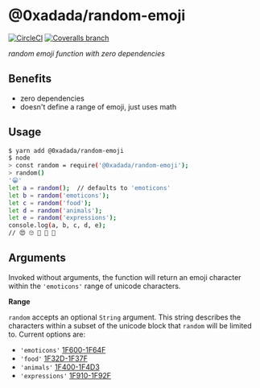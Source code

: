 # @0xadada/random-emoji

[![CircleCI](https://img.shields.io/circleci/project/github/0xadada/random-emoji/master.svg?style=flat-square)](https://circleci.com/gh/0xadada/random-emoji)
[![Coveralls branch](https://img.shields.io/coveralls/0xadada/random-emoji/master.svg?style=flat-square)](https://coveralls.io/github/0xadada/random-emoji?branch=master)

_random emoji function with zero dependencies_

## Benefits

* zero dependencies
* doesn't define a range of emoji, just uses math


## Usage

```bash
$ yarn add @0xadada/random-emoji
$ node
> const random = require('@0xadada/random-emoji');
> random()
'😁'
let a = random();  // defaults to 'emoticons'
let b = random('emoticons');
let c = random('food');
let d = random('animals');
let e = random('expressions');
console.log(a, b, c, d, e);
// 😍 🙄 🍗 🐥 🤢
```


## Arguments

Invoked without arguments, the function will return an emoji character within
the `'emoticons'` range of unicode characters.

**Range**

`random` accepts an optional `String` argument. This string describes the 
characters within a subset of the unicode block that `random` will be limited
to. Current options are:

* `'emoticons'` [1F600-1F64F](https://apps.timwhitlock.info/unicode/inspect/hex/1F600-1F64F)
* `'food'` [1F32D-1F37F](https://apps.timwhitlock.info/unicode/inspect/hex/1F32D-1F37F)
* `'animals'` [1F400-1F4D3](https://apps.timwhitlock.info/unicode/inspect/hex/1F400-1F4D3)
* `'expressions'` [1F910-1F92F](https://apps.timwhitlock.info/unicode/inspect/hex/1F910-1F92F)
  
